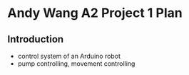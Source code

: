 # Andy Wang A2 Project 1 Plan
## Introduction
* control system of an Arduino robot
* pump controlling, movement controlling